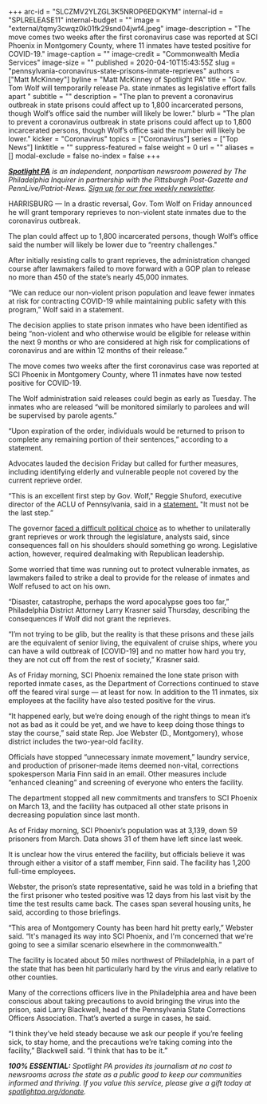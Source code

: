 +++
arc-id = "SLCZMV2YLZGL3K5NROP6EDQKYM"
internal-id = "SPLRELEASE11"
internal-budget = ""
image = "external/tqmy3cwqz0k01fk29snd04jwf4.jpeg"
image-description = "The move comes two weeks after the first coronavirus case was reported at SCI Phoenix in Montgomery County, where 11 inmates have tested positive for COVID-19."
image-caption = ""
image-credit = "Commonwealth Media Services"
image-size = ""
published = 2020-04-10T15:43:55Z
slug = "pennsylvania-coronavirus-state-prisons-inmate-reprieves"
authors = ["Matt McKinney"]
byline = "Matt McKinney of Spotlight PA"
title = "Gov. Tom Wolf will temporarily release Pa. state inmates as legislative effort falls apart  "
subtitle = ""
description = "The plan to prevent a coronavirus outbreak in state prisons could affect up to 1,800 incarcerated persons, though Wolf’s office said the number will likely be lower."
blurb = "The plan to prevent a coronavirus outbreak in state prisons could affect up to 1,800 incarcerated persons, though Wolf’s office said the number will likely be lower."
kicker = "Coronavirus"
topics = ["Coronavirus"]
series = ["Top News"]
linktitle = ""
suppress-featured = false
weight = 0
url = ""
aliases = []
modal-exclude = false
no-index = false
+++

<a href="https://www.spotlightpa.org/"><i><b>Spotlight PA</b></i></a><i> is an independent, nonpartisan newsroom powered by The Philadelphia Inquirer in partnership with the Pittsburgh Post-Gazette and PennLive/Patriot-News. </i><a href="https://www.spotlightpa.org/newsletters"><i>Sign up for our free weekly newsletter</i></a><i>.</i>

HARRISBURG — In a drastic reversal, Gov. Tom Wolf on Friday announced he will grant temporary reprieves to non-violent state inmates due to the coronavirus outbreak.

The plan could affect up to 1,800 incarcerated persons, though Wolf’s office said the number will likely be lower due to “reentry challenges."

After initially resisting calls to grant reprieves, the administration changed course after lawmakers failed to move forward with a GOP plan to release no more than 450 of the state’s nearly 45,000 inmates.

“We can reduce our non-violent prison population and leave fewer inmates at risk for contracting COVID-19 while maintaining public safety with this program,” Wolf said in a statement.

The decision applies to state prison inmates who have been identified as being “non-violent and who otherwise would be eligible for release within the next 9 months or who are considered at high risk for complications of coronavirus and are within 12 months of their release.”

The move comes two weeks after the first coronavirus case was reported at SCI Phoenix in Montgomery County, where 11 inmates have now tested positive for COVID-19.

<script src="https://www.spotlightpa.org/embed.js" async></script><div data-spl-embed-version="1" data-spl-src="https://www.spotlightpa.org/embeds/donate/"></div>

The Wolf administration said releases could begin as early as Tuesday. The inmates who are released “will be monitored similarly to parolees and will be supervised by parole agents.”

“Upon expiration of the order, individuals would be returned to prison to complete any remaining portion of their sentences,” according to a statement.

Advocates lauded the decision Friday but called for further measures, including identifying elderly and vulnerable people not covered by the current reprieve order.

“This is an excellent first step by Gov. Wolf," Reggie Shuford, executive director of the ACLU of Pennsylvania, said in a <a href="http://statement.It" target=_blank>statement.</a> "It must not be the last step.” 

The governor <a href="https://www.spotlightpa.org/news/2020/04/pennsylvania-coronavirus-prison-releases-tom-wolf/" target=_blank>faced a difficult political choice</a> as to whether to unilaterally grant reprieves or work through the legislature, analysts said, since consequences fall on his shoulders should something go wrong. Legislative action, however, required dealmaking with Republican leadership.

Some worried that time was running out to protect vulnerable inmates, as lawmakers failed to strike a deal to provide for the release of inmates and Wolf refused to act on his own.

“Disaster, catastrophe, perhaps the word apocalypse goes too far,” Philadelphia District Attorney Larry Krasner said Thursday, describing the consequences if Wolf did not grant the reprieves.

“I’m not trying to be glib, but the reality is that these prisons and these jails are the equivalent of senior living, the equivalent of cruise ships, where you can have a wild outbreak of [COVID-19] and no matter how hard you try, they are not cut off from the rest of society,” Krasner said.

As of Friday morning, SCI Phoenix remained the lone state prison with reported inmate cases, as the Department of Corrections continued to stave off the feared viral surge — at least for now. In addition to the 11 inmates, six employees at the facility have also tested positive for the virus.

“It happened early, but we’re doing enough of the right things to mean it’s not as bad as it could be yet, and we have to keep doing those things to stay the course,” said state Rep. Joe Webster (D., Montgomery), whose district includes the two-year-old facility.

Officials have stopped “unnecessary inmate movement,” laundry service, and production of prisoner-made items deemed non-vital, corrections spokesperson Maria Finn said in an email. Other measures include “enhanced cleaning” and screening of everyone who enters the facility.

<script src="https://www.spotlightpa.org/embed.js" async></script><div data-spl-embed-version="1" data-spl-src="https://www.spotlightpa.org/embeds/newsletter/"></div>

The department stopped all new commitments and transfers to SCI Phoenix on March 13, and the facility has outpaced all other state prisons in decreasing population since last month.

As of Friday morning, SCI Phoenix’s population was at 3,139, down 59 prisoners from March. Data shows 31 of them have left since last week.

It is unclear how the virus entered the facility, but officials believe it was through either a visitor of a staff member, Finn said. The facility has 1,200 full-time employees.

Webster, the prison’s state representative, said he was told in a briefing that the first prisoner who tested positive was 12 days from his last visit by the time the test results came back. The cases span several housing units, he said, according to those briefings.

“This area of Montgomery County has been hard hit pretty early,” Webster said. “It's managed its way into SCI Phoenix, and I'm concerned that we're going to see a similar scenario elsewhere in the commonwealth.”

The facility is located about 50 miles northwest of Philadelphia, in a part of the state that has been hit particularly hard by the virus and early relative to other counties.

Many of the corrections officers live in the Philadelphia area and have been conscious about taking precautions to avoid bringing the virus into the prison, said Larry Blackwell, head of the Pennsylvania State Corrections Officers Association. That’s averted a surge in cases, he said.

“I think they’ve held steady because we ask our people if you’re feeling sick, to stay home, and the precautions we’re taking coming into the facility,” Blackwell said. “I think that has to be it.”

<i><b>100% ESSENTIAL:</b></i><i> Spotlight PA provides its journalism at no cost to newsrooms across the state as a public good to keep our communities informed and thriving. If you value this service, please give a gift today at </i><a href="https://www.spotlightpa.org/donate"><i>spotlightpa.org/donate</i></a><i>.</i>

<script src="https://www.spotlightpa.org/embed.js" async></script><div data-spl-embed-version="1" data-spl-src="https://www.spotlightpa.org/embeds/tips/?tip_text=Do%20you%20have%20a%20tip%20about%20%3Cb%3Ehow%20Pa.'s%20government%20is%20responding%20to%20the%20coronavirus%3C%2Fb%3E%3F%20Tell%20us."></div>
